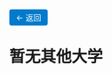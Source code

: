 <!-- 返回按钮 -->
<p align="left">
  <a href="/SurvivalManual/" style="text-decoration:none; padding:6px 12px; background-color:#007ACC; color:white; border-radius:4px;">← 返回</a>
</p>

# 暂无其他大学

